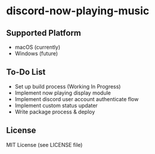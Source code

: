 # discord-now-playing-music

## Supported Platform
- macOS (currently)
- Windows (future)

## To-Do List

- Set up build process (Working In Progress)
- Implement now playing display module
- Implement discord user account authenticate flow
- Implement custom status updater
- Write package process & deploy

## License
MIT License (see LICENSE file)